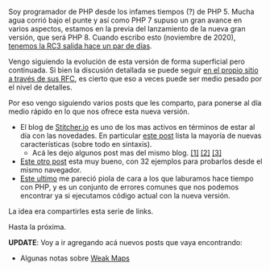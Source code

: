 <!--
.. title: Poniendose al Dia con PHP 8
.. slug: poniendose-al-dia-con-php-8
.. date: 2020-11-04 22:43:04 UTC-03:00
.. tags: php, php8
.. category: dev
.. link: /poniendose-al-dia-con-php-8
.. description: Algunos enlaces previos a la versión definitiva de PHP 8
.. type: text
-->

Soy programador de PHP desde los infames tiempos (?) de PHP 5. Mucha agua corrió bajo el punte y así como PHP 7 supuso un gran avance en varios aspectos, estamos en la previa del lanzamiento de la nueva gran versión, que será PHP 8. Cuando escribo esto (noviembre de 2020), [tenemos la RC3 salida hace un par de días](https://www.php.net/archive/2020.php#2020-10-29-2).

Vengo siguiendo la evolución de esta versión de forma superficial pero continuada. Si bien la discusión detallada se puede seguir [en el propio sitio a través de sus RFC](https://wiki.php.net/rfc), es cierto que eso a veces puede ser medio pesado por el nivel de detalles.

Por eso vengo siguiendo varios posts que les comparto, para ponerse al día medio rápido en lo que nos ofrece esta nueva versión.

* El blog de [Stitcher.io](https://stitcher.io/) es uno de los mas activos en términos de estar al día con las novedades. En particular [este post](https://stitcher.io/blog/new-in-php-8) lista la mayoría de nuevas características (sobre todo en sintaxis).
  * Acá les dejo algunos post mas del mismo blog. [[1]](https://stitcher.io/blog/php-8-before-and-after) [[2]](https://stitcher.io/blog/php-8-in-8-code-blocks) [[3]](https://stitcher.io/blog/php-in-2020)
* [Este otro post](https://pociot.dev/32-php-8-try-out-all-new-features) esta muy bueno, con 32 ejemplos para probarlos desde el mismo navegador.
* [Este ultimo](https://www.exakat.io/en/common-php-8-0-compilation-error-messages/) me pareció piola de cara a los que laburamos hace tiempo con PHP, y es un conjunto de errores comunes que nos podemos encontrar ya si ejecutamos código actual con la nueva versión.

La idea era compartirles esta serie de links. 

Hasta la próxima.

**UPDATE**: Voy a ir agregando acá nuevos posts que vaya encontrando:

* Algunas notas sobre [Weak Maps](https://platform.sh/blog/2020/php-80-feature-focus-weak-maps/)